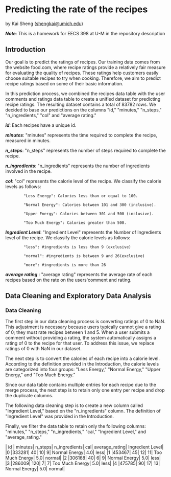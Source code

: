 # Predicting the rate of the recipes

by Kai Sheng (shengkai@umich.edu)

***Note***: This is a homework for EECS 398 at U-M in the repository description


## Introduction
Our goal is to predict the ratings of recipes. Our training data comes from the website food.com, where recipe ratings provide a relatively fair measure for evaluating the quality of recipes. These ratings help customers easily choose suitable recipes to try when cooking. Therefore, we aim to predict recipe ratings based on some of their basic information.

In this prediction process, we combined the recipes data table with the user comments and ratings data table to create a unified dataset for predicting recipe ratings. The resulting dataset contains a total of 83782 rows. We decided to base our predictions on the columns "id," "minutes," "n_steps," "n_ingredients," "col" and "average rating."

***id***: Each recipes have a unique id.

***minutes***: "minutes" represents the time required to complete the recipe, measured in minutes.

***n_steps***: "n_steps" represents the number of steps required to complete the recipe.

***n_ingredients***: "n_ingredients" represents the number of ingredients involved in the recipe.

***col***: "col" represents the calorie level of the recipe. We classify the calorie levels as follows:

            "Less Energy": Calories less than or equal to 100.

            "Normal Energy": Calories between 101 and 300 (inclusive).

            "Upper Energy": Calories between 301 and 500 (inclusive).

            "Too Much Energy": Calories greater than 500.

***Ingredient Level***: "Ingredient Level" represents the Number of Ingredients level of the recipe. We classify the calorie levels as follows:

            "less": #ingredients is less than 9 (exclusive)

            "normal": #ingredients is between 9 and 26(exclusive)

            "more": #ingredients is more than 26

***average rating*** : "average rating" represents the average rate of each recipes based on the rate on the users'comment and rating.


## Data Cleaning and Exploratory Data Analysis

### Data Cleaning
The first step in our data cleaning process is converting ratings of 0 to NaN. This adjustment is necessary because users typically cannot give a rating of 0; they must rate recipes between 1 and 5. When a user submits a comment without providing a rating, the system automatically assigns a rating of 0 to the recipe for that user. To address this issue, we replace ratings of 0 with NaN in our dataset.

The next step is to convert the calories of each recipe into a calorie level. According to the definition provided in the Introduction, the calorie levels are categorized into four groups: "Less Energy," "Normal Energy," "Upper Energy," and "Too Much Energy."

Since our data table contains multiple entries for each recipe due to the merge process, the next step is to retain only one entry per recipe and drop the duplicate columns.

The following data cleaning step is to create a new column called "Ingredient Level," based on the "n_ingredients" column. The definition of "Ingredient Level" was provided in the Introduction.

Finally, we filter the data table to retain only the following columns: "minutes," "n_steps," "n_ingredients," "cal," "Ingredient Level," and "average_rating."


   | id   |  minutes| n_steps| n_ingredients|             cal|  average_rating| Ingredient Level|
|0 |333281|       40|      10|             9|   Normal Energy|             4.0|             less|
|1 |453467|       45|      12|            11| Too Much Energy|             5.0|           normal|
|2 |306168|       40|       6|             9|   Normal Energy|             5.0|             less|
|3 |286009|      120|       7|             7| Too Much Energy|             5.0|             less|
|4 |475785|       90|      17|            13|   Normal Energy|             5.0|           normal|
